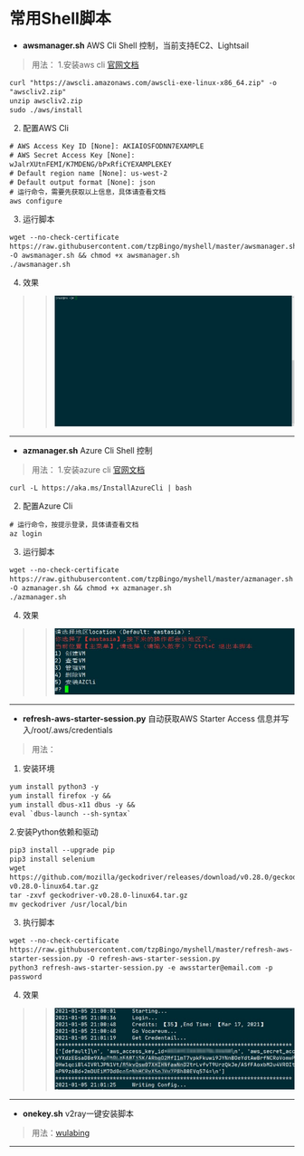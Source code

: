 常用Shell脚本
=========
- **awsmanager.sh** AWS Cli Shell 控制，当前支持EC2、Lightsail
> 用法：
1.安装aws cli [官网文档](https://docs.aws.amazon.com/zh_cn/cli/latest/userguide/install-cliv2-linux.html)
```
curl "https://awscli.amazonaws.com/awscli-exe-linux-x86_64.zip" -o "awscliv2.zip"
unzip awscliv2.zip
sudo ./aws/install
```
2. 配置AWS Cli
```
# AWS Access Key ID [None]: AKIAIOSFODNN7EXAMPLE
# AWS Secret Access Key [None]: wJalrXUtnFEMI/K7MDENG/bPxRfiCYEXAMPLEKEY
# Default region name [None]: us-west-2
# Default output format [None]: json
# 运行命令，需要先获取以上信息，具体请查看文档
aws configure
```
3. 运行脚本
```
wget --no-check-certificate https://raw.githubusercontent.com/tzpBingo/myshell/master/awsmanager.sh -O awsmanager.sh && chmod +x awsmanager.sh
./awsmanager.sh
```
4. 效果
>> ![image](https://github.com/tzpBingo/myshell/blob/master/imgs/aws.gif)
---------------------------------------------------------------------------------

- **azmanager.sh** Azure Cli Shell 控制
> 用法：
1.安装azure cli [官网文档](https://docs.microsoft.com/en-us/cli/azure/install-azure-cli-linux?pivots=script)
```
curl -L https://aka.ms/InstallAzureCli | bash
```
2. 配置Azure Cli
```
# 运行命令，按提示登录，具体请查看文档
az login
```
3. 运行脚本
```
wget --no-check-certificate https://raw.githubusercontent.com/tzpBingo/myshell/master/azmanager.sh -O azmanager.sh && chmod +x azmanager.sh
./azmanager.sh
```
4. 效果
>> ![image](https://github.com/tzpBingo/myshell/blob/master/imgs/az.jpg)
------------------------------------------------------------------------

- **refresh-aws-starter-session.py** 自动获取AWS Starter Access 信息并写入/root/.aws/credentials
> 用法：
1. 安装环境
```
yum install python3 -y 
yum install firefox -y &&
yum install dbus-x11 dbus -y &&
eval `dbus-launch --sh-syntax`
```
2.安装Python依赖和驱动
```
pip3 install --upgrade pip
pip3 install selenium
wget  https://github.com/mozilla/geckodriver/releases/download/v0.28.0/geckodriver-v0.28.0-linux64.tar.gz
tar -zxvf geckodriver-v0.28.0-linux64.tar.gz
mv geckodriver /usr/local/bin
```
3. 执行脚本
```
wget --no-check-certificate  https://raw.githubusercontent.com/tzpBingo/myshell/master/refresh-aws-starter-session.py -O refresh-aws-starter-session.py
python3 refresh-aws-starter-session.py -e awsstarter@email.com -p password
```
4. 效果
>> ![image](https://github.com/tzpBingo/myshell/blob/master/imgs/refresh-aws-starter-session.jpg)
------------------------------------------------------------------------
- **onekey.sh** v2ray一键安装脚本
> 用法：[wulabing](https://github.com/wulabing/V2Ray_ws-tls_bash_onekey)
---------
